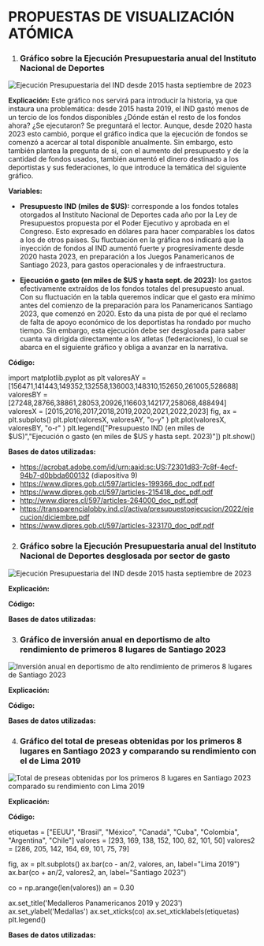 # PROPUESTAS DE VISUALIZACIÓN ATÓMICA

1) ### Gráfico sobre la Ejecución Presupuestaria anual del Instituto Nacional de Deportes 

<image src="./Gráfico de Ejecución presupuestaria IND.png" alt="Ejecución Presupuestaria del IND desde 2015 hasta septiembre de 2023">

**Explicación:**
Este gráfico nos servirá para introducir la historia, ya que instaura una problemática: desde 2015 hasta 2019, el IND gastó menos de un tercio de los fondos disponibles ¿Dónde están el resto de los fondos ahora? ¿Se ejecutaron? Se preguntará el lector. Aunque, desde 2020 hasta 2023 esto cambió, porque el gráfico indica que la ejecución de fondos se comenzó a acercar al total disponible anualmente. Sin embargo, esto también plantea la pregunta de si, con el aumento del presupuesto y de la cantidad de fondos usados, también aumentó el dinero destinado a los deportistas y sus federaciones, lo que introduce la temática del siguiente gráfico.

**Variables:**

- **Presupuesto IND (miles de $US):** corresponde a los fondos totales otorgados al Instituto Nacional de Deportes cada año por la Ley de Presupuestos propuesta por el Poder Ejecutivo y aprobada en el Congreso. Esto expresado en dólares para hacer comparables los datos a los de otros países. Su fluctuación en la gráfica nos indicará que la inyección de fondos al IND aumentó fuerte y progresivamente desde 2020 hasta 2023, en preparación a los Juegos Panamericanos de Santiago 2023, para gastos operacionales y de infraestructura.

- **Ejecución o gasto (en miles de $US y hasta sept. de 2023):** los gastos efectivamente extraídos de los fondos totales del presupuesto anual. Con su fluctuación en la tabla queremos indicar que el gasto era mínimo antes del comienzo de la preparación para los Panamericanos Santiago 2023, que comenzó en 2020. Esto da una pista de por qué el reclamo de falta de apoyo económico de los deportistas ha rondado por mucho tiempo. Sin embargo, esta ejecución debe ser desglosada para saber cuanta va dirigida directamente a los atletas (federaciones), lo cual se abarca en el siguiente gráfico y obliga a avanzar en la narrativa.

**Código:**

import matplotlib.pyplot as plt
valoresAY = [156471,141443,149352,132558,136003,148310,152650,261005,528688]
valoresBY = [27248,28766,38861,28053,20926,116603,142177,258068,488494]
valoresX = [2015,2016,2017,2018,2019,2020,2021,2022,2023]
fig, ax = plt.subplots()
plt.plot(valoresX, valoresAY, "o-y" )
plt.plot(valoresX, valoresBY, "o-r" )
plt.legend(["Presupuesto IND (en miles de $US)","Ejecución o gasto (en miles de $US y hasta sept. 2023)"])
plt.show()

**Bases de datos utilizadas:**

- https://acrobat.adobe.com/id/urn:aaid:sc:US:72301d83-7c8f-4ecf-94b7-d0bbda600132 (diapositiva 9)
- https://www.dipres.gob.cl/597/articles-199366_doc_pdf.pdf
- https://www.dipres.gob.cl/597/articles-215418_doc_pdf.pdf
- http://www.dipres.cl/597/articles-264000_doc_pdf.pdf
- https://transparencialobby.ind.cl/activa/presupuestoejecucion/2022/ejecucion/diciembre.pdf
- https://www.dipres.gob.cl/597/articles-323170_doc_pdf.pdf


2) ### Gráfico sobre la Ejecución Presupuestaria anual del Instituto Nacional de Deportes desglosada por sector de gasto

<image src="./Gráfico 2.png" alt="Ejecución Presupuestaria del IND desde 2015 hasta septiembre de 2023">

**Explicación:**

**Código:**

**Bases de datos utilizadas:**


3) ### Gráfico de inversión anual en deportismo de alto rendimiento de primeros 8 lugares de Santiago 2023

<image src="./Grafico Edward .png" alt="Inversión anual en deportismo de alto rendimiento de primeros 8 lugares de Santiago 2023">

**Explicación:**	

**Código:**

**Bases de datos utilizadas:**


4) ### Gráfico del total de preseas obtenidas por los primeros 8 lugares en Santiago 2023 y comparando su rendimiento con el de Lima 2019

<image src="./Gráfico Jorge.png" alt="Total de preseas obtenidas por los primeros 8 lugares en Santiago 2023 comparado su rendimiento con Lima 2019">

**Explicación:**

**Código:**

etiquetas = ["EEUU", "Brasil", "México", "Canadá", "Cuba", "Colombia", "Argentina", "Chile"]
valores = [293, 169, 138, 152, 100, 82, 101, 50]
valores2 = [286, 205, 142, 164, 69, 101, 75, 79]

fig, ax = plt.subplots()
ax.bar(co - an/2, valores, an, label="Lima 2019")
ax.bar(co + an/2, valores2, an, label="Santiago 2023")

co = np.arange(len(valores))
an = 0.30

ax.set_title('Medalleros Panamericanos 2019 y 2023')
ax.set_ylabel('Medallas')
ax.set_xticks(co)
ax.set_xticklabels(etiquetas)
plt.legend()

**Bases de datos utilizadas:**
